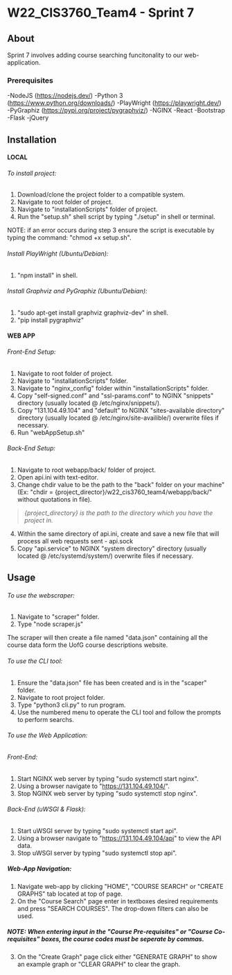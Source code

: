 # W22_CIS3760_Team4 - Sprint 7

<!-- ABOUT SECTION -->
## About 
Sprint 7 involves adding course searching funcitonality to our web-application.

### Prerequisites
-NodeJS (https://nodejs.dev/)
-Python 3 (https://www.python.org/downloads/)
-PlayWright (https://playwright.dev/)
-PyGraphiz (https://pypi.org/project/pygraphviz/)
-NGINX
-React
-Bootstrap
-Flask
-jQuery



<!-- INSTALL SECTION -->
## Installation
#### LOCAL
###### To install project:
1. Download/clone the project folder to a compatible system.
2. Navigate to root folder of project. 
3. Navigate to "installationScripts" folder of project.
4. Run the "setup.sh" shell script by typing "./setup" in shell or terminal.

NOTE: if an error occurs during step 3 ensure the script is executable by typing the command:
"chmod +x setup.sh".

###### Install PlayWright (Ubuntu/Debian):
1. "npm install" in shell.

###### Install Graphviz and PyGraphiz (Ubuntu/Debian):
1. "sudo apt-get install graphviz graphviz-dev" in shell.
2. "pip install pygraphviz"



#### WEB APP
###### Front-End Setup:
1. Navigate to root folder of project.
2. Navigate to "installationScripts" folder.
3. Navigate to "nginx_config" folder within "installationScripts" folder.
4. Copy "self-signed.conf" and "ssl-params.conf" to NGINX "snippets" directory (usually located @ /etc/nginx/snippets/).
5. Copy "131.104.49.104" and "default" to NGINX "sites-available directory" directory (usually located @ /etc/nginx/site-availible/) overwrite files if necessary.
6. Run "webAppSetup.sh"

###### Back-End Setup:
1. Navigate to root webapp/back/ folder of project.
2. Open api.ini with text-editor.
3. Change chdir value to be the path to the "back" folder on your machine" (Ex: "chdir = {project_director}/w22_cis3760_team4/webapp/back/" without quotations in file).
>*{project_directory} is the path to the directory which you have the project in.*
4. Within the same directory of api.ini, create and save a new file that will process all web requests sent - api.sock
5. Copy "api.service" to NGINX "system directory" directory (usually located @ /etc/systemd/system/) overwrite files if necessary.

<!-- USAGE SECTION -->
## Usage
###### To use the webscraper:
1. Navigate to "scraper" folder.
2. Type "node scraper.js"

The scraper will then create a file named "data.json" containing all the 
course data form the UofG course descriptions website.

###### To use the CLI tool:
1. Ensure the "data.json" file has been created and is in the "scaper" folder.
2. Navigate to root project folder.
3. Type "python3 cli.py" to run program.
4. Use the numbered menu to operate the CLI tool and follow the prompts to perform searchs.

###### To use the Web Application:
###### Front-End:
1. Start NGINX web server by typing "sudo systemctl start nginx".
2. Using a browser navigate to "https://131.104.49.104/".
3. Stop NGINX web server by typing "sudo systemctl stop nginx".

###### Back-End (uWSGI & Flask):
1. Start uWSGI server by typing "sudo systemctl start api".
2. Using a browser navigate to "https://131.104.49.104/api" to view the API data.
3. Stop uWSGI server by typing "sudo systemctl stop api".

##### Web-App Navigation:
1. Navigate web-app by clicking "HOME", "COURSE SEARCH" or "CREATE GRAPHS" tab located at top of page.
2. On the "Course Search" page enter in textboxes desired requirements and press "SEARCH COURSES". The drop-down filters can also be used.

##### NOTE: When entering input in the "Course Pre-requisites" or "Course Co-requisites" boxes, the course codes must be seperate by commas.

3. On the "Create Graph" page click either "GENERATE GRAPH" to show an example graph or "CLEAR GRAPH" to clear the graph.
